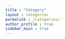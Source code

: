 ```yaml
---
title : "Category"
layout : categories
permalink : /categories/
author_profile : true
sidebar_main : true
---
```

 